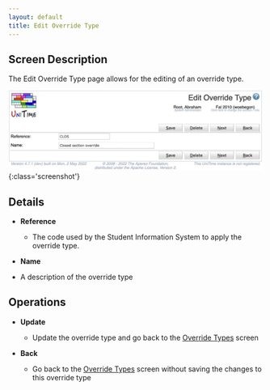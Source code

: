 ```yaml
---
layout: default
title: Edit Override Type
---
```



## Screen Description

The Edit Override Type page allows for the editing of an override type.

![Edit Override Type](images/edit-override-type-1.png){:class='screenshot'}

## Details

* **Reference**
	* The code used by the Student Information System to apply the override type.

* **Name**

* A description of the override type

## Operations

* **Update**
	* Update the override type and go back to the [Override Types](override-types) screen

* **Back**
	* Go back to the [Override Types](override-types) screen without saving the changes to this override type

